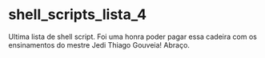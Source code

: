 # shell_scripts_lista_4
Ultima lista de shell script. Foi uma honra poder pagar essa cadeira com os ensinamentos do mestre Jedi Thiago Gouveia! Abraço.
